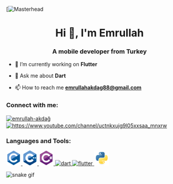 [![Masterhead](https://www.linkedin.com/in/emrullah-akda%C4%9F-b06952274/overlay/background-image/)


<h1 align="center">Hi 👋, I'm Emrullah</h1>
<h3 align="center">A mobile developer from Turkey</h3>

- 🔭 I’m currently working on **Flutter**

- 💬 Ask me about **Dart**

- 📫 How to reach me **emrullahakdag88@gmail.com**

<h3 align="left">Connect with me:</h3>
<p align="left">
<a href="https://linkedin.com/in/emrullah-akdağ" target="blank"><img align="center" src="https://raw.githubusercontent.com/rahuldkjain/github-profile-readme-generator/master/src/images/icons/Social/linked-in-alt.svg" alt="emrullah-akdağ" height="30" width="40" /></a>
<a href="https://www.youtube.com/c/https://www.youtube.com/channel/uctnkxujg9l05xxsaa_mnxrw" target="blank"><img align="center" src="https://raw.githubusercontent.com/rahuldkjain/github-profile-readme-generator/master/src/images/icons/Social/youtube.svg" alt="https://www.youtube.com/channel/uctnkxujg9l05xxsaa_mnxrw" height="30" width="40" /></a>
</p>

<h3 align="left">Languages and Tools:</h3>
<p align="left"> <a href="https://www.cprogramming.com/" target="_blank" rel="noreferrer"> <img src="https://raw.githubusercontent.com/devicons/devicon/master/icons/c/c-original.svg" alt="c" width="40" height="40"/> </a> <a href="https://www.w3schools.com/cpp/" target="_blank" rel="noreferrer"> <img src="https://raw.githubusercontent.com/devicons/devicon/master/icons/cplusplus/cplusplus-original.svg" alt="cplusplus" width="40" height="40"/> </a> <a href="https://www.w3schools.com/cs/" target="_blank" rel="noreferrer"> <img src="https://raw.githubusercontent.com/devicons/devicon/master/icons/csharp/csharp-original.svg" alt="csharp" width="40" height="40"/> </a> <a href="https://dart.dev" target="_blank" rel="noreferrer"> <img src="https://www.vectorlogo.zone/logos/dartlang/dartlang-icon.svg" alt="dart" width="40" height="40"/> </a> <a href="https://flutter.dev" target="_blank" rel="noreferrer"> <img src="https://www.vectorlogo.zone/logos/flutterio/flutterio-icon.svg" alt="flutter" width="40" height="40"/> </a> <a href="https://www.python.org" target="_blank" rel="noreferrer"> <img src="https://raw.githubusercontent.com/devicons/devicon/master/icons/python/python-original.svg" alt="python" width="40" height="40"/> </a> </p>


![snake gif](https://github.com/Emrullah8/Emrullah8/blob/output/github-contribution-grid-snake.gif)
